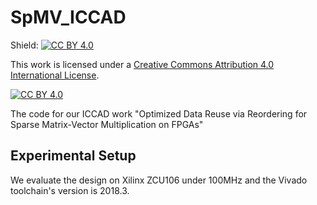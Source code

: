 # SpMV_ICCAD

Shield: [![CC BY 4.0][cc-by-shield]][cc-by]

This work is licensed under a
[Creative Commons Attribution 4.0 International License][cc-by].

[![CC BY 4.0][cc-by-image]][cc-by]

[cc-by]: http://creativecommons.org/licenses/by/4.0/
[cc-by-image]: https://i.creativecommons.org/l/by/4.0/88x31.png
[cc-by-shield]: https://img.shields.io/badge/License-CC%20BY%204.0-lightgrey.svg

The code for our ICCAD work "Optimized Data Reuse via Reordering for Sparse Matrix-Vector Multiplication on FPGAs"

## Experimental Setup
We evaluate the design on Xilinx ZCU106 under 100MHz and the Vivado toolchain's version is 2018.3.
